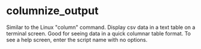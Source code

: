 # columnize_output
Similar to the Linux "column" command.  Display csv data in a text table on a terminal screen.
Good for seeing data in a quick columnar table format.
To see a help screen, enter the script name with no options.
